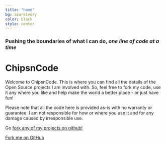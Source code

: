 ```yaml
---
title: "home"
bg: azureivory
color: black
style: center
---
```


### Pushing the boundaries of what I can do, *one line of code at a time*

<h1 class="text-blue"><i class="fa fa-cogs fa-2x" style="vertical-align:-12px;"></i> <strong>ChipsnCode</strong></h1>

Welcome to ChipsnCode. This is where you can find all the details of the Open Source projects I am involved with. So, feel free to fork my code, use it any where you like and help make the world a better place - or just have fun!

Please note that all the code here is provided as-is with no warranty or guarantee. I am not responsible for how or where you use it and for any damage caused by irresponsible use.

Go [fork any of my projects on github!](https://github.com/Marzogh)

<span id="forkongithub">
  <a href="https://github.com/Marzogh" class="bg-red">
    Fork me on GitHub
  </a>
</span>
